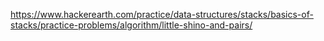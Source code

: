 https://www.hackerearth.com/practice/data-structures/stacks/basics-of-stacks/practice-problems/algorithm/little-shino-and-pairs/
